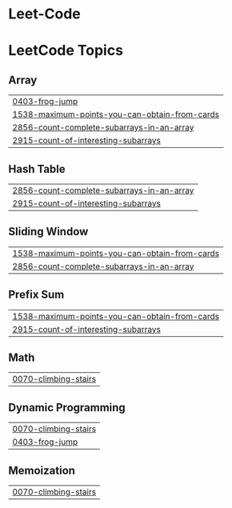 # Leet-Code
<!---LeetCode Topics Start-->
# LeetCode Topics
## Array
|  |
| ------- |
| [0403-frog-jump](https://github.com/Shubham-01-gif/Leet-Code/tree/master/0403-frog-jump) |
| [1538-maximum-points-you-can-obtain-from-cards](https://github.com/Shubham-01-gif/Leet-Code/tree/master/1538-maximum-points-you-can-obtain-from-cards) |
| [2856-count-complete-subarrays-in-an-array](https://github.com/Shubham-01-gif/Leet-Code/tree/master/2856-count-complete-subarrays-in-an-array) |
| [2915-count-of-interesting-subarrays](https://github.com/Shubham-01-gif/Leet-Code/tree/master/2915-count-of-interesting-subarrays) |
## Hash Table
|  |
| ------- |
| [2856-count-complete-subarrays-in-an-array](https://github.com/Shubham-01-gif/Leet-Code/tree/master/2856-count-complete-subarrays-in-an-array) |
| [2915-count-of-interesting-subarrays](https://github.com/Shubham-01-gif/Leet-Code/tree/master/2915-count-of-interesting-subarrays) |
## Sliding Window
|  |
| ------- |
| [1538-maximum-points-you-can-obtain-from-cards](https://github.com/Shubham-01-gif/Leet-Code/tree/master/1538-maximum-points-you-can-obtain-from-cards) |
| [2856-count-complete-subarrays-in-an-array](https://github.com/Shubham-01-gif/Leet-Code/tree/master/2856-count-complete-subarrays-in-an-array) |
## Prefix Sum
|  |
| ------- |
| [1538-maximum-points-you-can-obtain-from-cards](https://github.com/Shubham-01-gif/Leet-Code/tree/master/1538-maximum-points-you-can-obtain-from-cards) |
| [2915-count-of-interesting-subarrays](https://github.com/Shubham-01-gif/Leet-Code/tree/master/2915-count-of-interesting-subarrays) |
## Math
|  |
| ------- |
| [0070-climbing-stairs](https://github.com/Shubham-01-gif/Leet-Code/tree/master/0070-climbing-stairs) |
## Dynamic Programming
|  |
| ------- |
| [0070-climbing-stairs](https://github.com/Shubham-01-gif/Leet-Code/tree/master/0070-climbing-stairs) |
| [0403-frog-jump](https://github.com/Shubham-01-gif/Leet-Code/tree/master/0403-frog-jump) |
## Memoization
|  |
| ------- |
| [0070-climbing-stairs](https://github.com/Shubham-01-gif/Leet-Code/tree/master/0070-climbing-stairs) |
<!---LeetCode Topics End-->